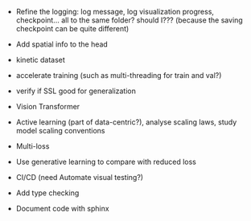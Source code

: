 - Refine the logging: log message, log visualization progress, checkpoint... all to the same folder? should I??? (because the saving checkpoint can be quite different)

- Add spatial info to the head
- kinetic dataset

- accelerate training (such as multi-threading for train and val?)

- verify if SSL good for generalization

- Vision Transformer

- Active learning (part of data-centric?), analyse scaling laws, study model scaling conventions
- Multi-loss
- Use generative learning to compare with reduced loss

- CI/CD (need Automate visual testing?)
- Add type checking
- Document code with sphinx
